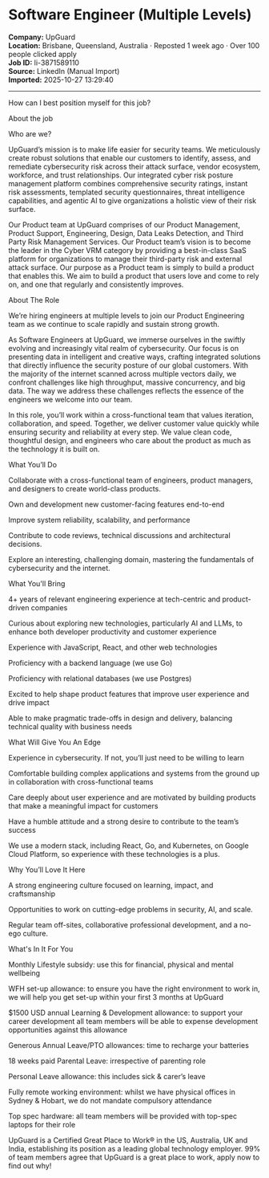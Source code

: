 # Software Engineer (Multiple Levels)

**Company:** UpGuard  
**Location:** Brisbane, Queensland, Australia · Reposted 1 week ago · Over 100 people clicked apply  
**Job ID:** li-3871589110  
**Source:** LinkedIn (Manual Import)  
**Imported:** 2025-10-27 13:29:40

---

How can I best position myself for this job?

About the job

Who are we?

UpGuard’s mission is to make life easier for security teams. We meticulously create robust solutions that enable our customers to identify, assess, and remediate cybersecurity risk across their attack surface, vendor ecosystem, workforce, and trust relationships. Our integrated cyber risk posture management platform combines comprehensive security ratings, instant risk assessments, templated security questionnaires, threat intelligence capabilities, and agentic AI to give organizations a holistic view of their risk surface.

Our Product team at UpGuard comprises of our Product Management, Product Support, Engineering, Design, Data Leaks Detection, and Third Party Risk Management Services. Our Product team’s vision is to become the leader in the Cyber VRM category by providing a best-in-class SaaS platform for organizations to manage their third-party risk and external attack surface. Our purpose as a Product team is simply to build a product that enables this. We aim to build a product that users love and come to rely on, and one that regularly and consistently improves.

About The Role

We’re hiring engineers at multiple levels to join our Product Engineering team as we continue to scale rapidly and sustain strong growth.

As Software Engineers at UpGuard, we immerse ourselves in the swiftly evolving and increasingly vital realm of cybersecurity. Our focus is on presenting data in intelligent and creative ways, crafting integrated solutions that directly influence the security posture of our global customers. With the majority of the internet scanned across multiple vectors daily, we confront challenges like high throughput, massive concurrency, and big data. The way we address these challenges reflects the essence of the engineers we welcome into our team.

In this role, you’ll work within a cross-functional team that values iteration, collaboration, and speed. Together, we deliver customer value quickly while ensuring security and reliability at every step. We value clean code, thoughtful design, and engineers who care about the product as much as the technology it is built on.

What You’ll Do

Collaborate with a cross-functional team of engineers, product managers, and designers to create world-class products.

Own and development new customer-facing features end-to-end

Improve system reliability, scalability, and performance

Contribute to code reviews, technical discussions and architectural decisions.

Explore an interesting, challenging domain, mastering the fundamentals of cybersecurity and the internet.

What You'll Bring

4+ years of relevant engineering experience at tech-centric and product-driven companies

Curious about exploring new technologies, particularly AI and LLMs, to enhance both developer productivity and customer experience

Experience with JavaScript, React, and other web technologies

Proficiency with a backend language (we use Go)

Proficiency with relational databases (we use Postgres)

Excited to help shape product features that improve user experience and drive impact

Able to make pragmatic trade-offs in design and delivery, balancing technical quality with business needs

What Will Give You An Edge

Experience in cybersecurity. If not, you’ll just need to be willing to learn

Comfortable building complex applications and systems from the ground up in collaboration with cross-functional teams

Care deeply about user experience and are motivated by building products that make a meaningful impact for customers

Have a humble attitude and a strong desire to contribute to the team’s success

We use a modern stack, including React, Go, and Kubernetes, on Google Cloud Platform, so experience with these technologies is a plus.

Why You’ll Love It Here

A strong engineering culture focused on learning, impact, and craftsmanship

Opportunities to work on cutting-edge problems in security, AI, and scale.

Regular team off-sites, collaborative professional development, and a no-ego culture.

What's In It For You

Monthly Lifestyle subsidy: use this for financial, physical and mental wellbeing

WFH set-up allowance: to ensure you have the right environment to work in, we will help you get set-up within your first 3 months at UpGuard

$1500 USD annual Learning & Development allowance: to support your career development all team members will be able to expense development opportunities against this allowance

Generous Annual Leave/PTO allowances: time to recharge your batteries

18 weeks paid Parental Leave: irrespective of parenting role

Personal Leave allowance: this includes sick & carer’s leave

Fully remote working environment: whilst we have physical offices in Sydney & Hobart, we do not mandate compulsory attendance

Top spec hardware: all team members will be provided with top-spec laptops for their role

UpGuard is a Certified Great Place to Work® in the US, Australia, UK and India, establishing its position as a leading global technology employer. 99% of team members agree that UpGuard is a great place to work, apply now to find out why!
